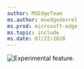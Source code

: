 ```yaml
---
author: MSEdgeTeam
ms.author: msedgedevrel
ms.prod: microsoft-edge
ms.topic: include
ms.date: 07/22/2020
---
```

![Experimental feature.](../../media/includes/experimental-tag-16px.msft.png)

